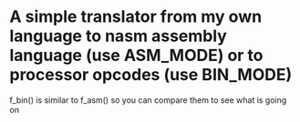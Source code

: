 # A simple translator from my own language to nasm assembly language (use ASM_MODE) or to processor opcodes (use BIN_MODE)
f_bin() is similar to f_asm() so you can compare them to see what is going on
